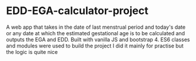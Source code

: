 # EDD-EGA-calculator-project
A web app that takes in the date of last menstrual period and today's date or any date at which the estimated gestational age is to be calculated and outputs the EGA and EDD. Built with vanilla JS and bootstrap 4.
ES6 classes and modules were used to build the project
I did it mainly for practise but the logic is quite nice
